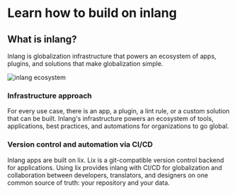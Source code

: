 # Learn how to build on inlang

<doc-links>
    <doc-link title="Guides are in the Marketplace" icon="material-symbols:add-business-outline-rounded" href="/" description="These docs guide you on how to build on top of inlang. You find guides in the marketplace"></doc-link>
</doc-links>

## What is inlang?

Inlang is globalization infrastructure that powers an ecosystem of apps, plugins, and solutions that make globalization simple.

![inlang ecosystem](https://cdn.jsdelivr.net/gh/inlang/monorepo/inlang/documentation/assets/ecosystem.jpg)

### Infrastructure approach

For every use case, there is an app, a plugin, a lint rule, or a custom solution that can be built. Inlang's infrastructure powers an ecosystem of tools, applications, best practices, and automations for organizations to go global.

<doc-figure src="https://cdn.jsdelivr.net/gh/inlang/monorepo/inlang/documentation/assets/project.jpg" alt="one config file to power all infrastructure tools" caption="Sketch about the concept of one configuration file that powers all tools, automation, and applications for globalization that developers build on top of."></doc-figure>

### Version control and automation via CI/CD

Inlang apps are built on lix. Lix is a git-compatible version control backend for applications. Using lix provides inlang with CI/CD for globalization and collaboration between developers, translators, and designers on one common source of truth: your repository and your data.

<doc-figure src="https://github.com/inlang/monorepo/assets/58360188/917cc987-669d-4203-a2ed-8184087fd070" alt="lix-based globalization infrastructure" caption="Lix repositories act as building blocks for tools, applications like the editor, and automation via CI/CD."></doc-figure>

<doc-links>
    <doc-link title="Getting started" icon="material-symbols:fast-forward-outline-rounded" href="/" description="Create a new project."></doc-link>
    <doc-link title="Marketplace" icon="material-symbols:add-business-outline-rounded" href="/" description="Find apps, plugins, and lint rules."></doc-link>
</doc-links>
